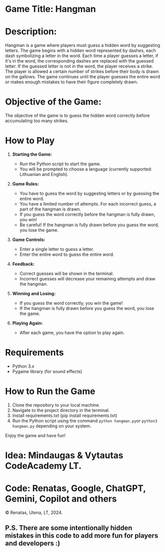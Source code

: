 # Game Title: Hangman

# Description:

Hangman is a game where players must guess a hidden word by suggesting letters. 
The game begins with a hidden word represented by dashes, each dash symbolizing a letter in the word. 
Each time a player guesses a letter, if it's in the word, the corresponding dashes are replaced with the guessed letter. 
If the guessed letter is not in the word, the player receives a strike. 
The player is allowed a certain number of strikes before their body is drawn on the gallows. 
The game continues until the player guesses the entire word or makes enough mistakes to have their figure completely drawn.

# Objective of the Game:
The objective of the game is to guess the hidden word correctly before accumulating too many strikes.


# How to Play

1. **Starting the Game:**
   - Run the Python script to start the game.
   - You will be prompted to choose a language (currently supported: Lithuanian and English).

2. **Game Rules:**
   - You have to guess the word by suggesting letters or by guessing the entire word.
   - You have a limited number of attempts. For each incorrect guess, a part of the hangman is drawn.
   - If you guess the word correctly before the hangman is fully drawn, you win!
   - Be careful! If the hangman is fully drawn before you guess the word, you lose the game.

3. **Game Controls:**
   - Enter a single letter to guess a letter.
   - Enter the entire word to guess the entire word.

4. **Feedback:**
   - Correct guesses will be shown in the terminal.
   - Incorrect guesses will decrease your remaining attempts and draw the hangman.

5. **Winning and Losing:**
   - If you guess the word correctly, you win the game!
   - If the hangman is fully drawn before you guess the word, you lose the game.

6. **Playing Again:**
   - After each game, you have the option to play again.

# Requirements

- Python 3.x
- Pygame library (for sound effects)

# How to Run the Game

1. Clone the repository to your local machine.
2. Navigate to the project directory in the terminal.
4. Install requirements.txt (pip install requirements.txt)
3. Run the Python script using the command `python hangman.py`or `python3 hangman.py` depending on your system.

Enjoy the game and have fun!



# Idea: Mindaugas & Vytautas CodeAcademy LT. 
# Code: Renatas, Google, ChatGPT, Gemini, Copilot and others
© Renatas, Utena, LT, 2024. 


## P.S. There are some intentionally hidden mistakes in this code to add more fun for players and developers :) ##
